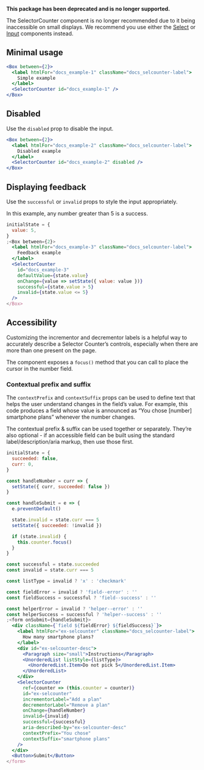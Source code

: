 **This package has been deprecated and is no longer supported.**

The SelectorCounter component is no longer recommended due to it being inaccessible
on small displays. We recommend you use either the [Select](#select) or [Input](#input) components instead.

## Minimal usage

```jsx
<Box between={2}>
  <label htmlFor="docs_example-1" className="docs_selcounter-label">
    Simple example
  </label>
  <SelectorCounter id="docs_example-1" />
</Box>
```

## Disabled

Use the `disabled` prop to disable the input.

```jsx
<Box between={2}>
  <label htmlFor="docs_example-2" className="docs_selcounter-label">
    Disabled example
  </label>
  <SelectorCounter id="docs_example-2" disabled />
</Box>
```

## Displaying feedback

Use the `successful` or `invalid` props to style the input appropriately.

In this example, any number greater than 5 is a success.

```jsx
initialState = {
  value: 5,
}
;<Box between={2}>
  <label htmlFor="docs_example-3" className="docs_selcounter-label">
    Feedback example
  </label>
  <SelectorCounter
    id="docs_example-3"
    defaultValue={state.value}
    onChange={value => setState({ value: value })}
    successful={state.value > 5}
    invalid={state.value <= 5}
  />
</Box>
```

## Accessibility

Customizing the incrementor and decrementor labels is a helpful way to accurately describe a Selector Counter’s controls, especially when there are more than one present on the page.

The component exposes a `focus()` method that you can call to place the cursor in the number field.

### Contextual prefix and suffix

The `contextPrefix` and `contextSuffix` props can be used to define text that helps the user understand changes in the field’s value. For example, this code produces a field whose value is announced as “You chose [number] smartphone plans” whenever the number changes.

The contextual prefix & suffix can be used together or separately. They’re also optional - if an accessible field can be built using the standard label/description/aria markup, then use those first.

```jsx
initialState = {
  succeeded: false,
  curr: 0,
}

const handleNumber = curr => {
  setState({ curr, succeeded: false })
}

const handleSubmit = e => {
  e.preventDefault()

  state.invalid = state.curr === 5
  setState({ succeeded: !invalid })

  if (state.invalid) {
    this.counter.focus()
  }
}

const successful = state.succeeded
const invalid = state.curr === 5

const listType = invalid ? 'x' : 'checkmark'

const fieldError = invalid ? 'field--error' : ''
const fieldSuccess = successful ? 'field--success' : ''

const helperError = invalid ? 'helper--error' : ''
const helperSuccess = successful ? 'helper--success' : ''
;<form onSubmit={handleSubmit}>
  <div className={`field ${fieldError} ${fieldSuccess}`}>
    <label htmlFor="ex-selcounter" className="docs_selcounter-label">
      How many smartphone plans?
    </label>
    <div id="ex-selcounter-desc">
      <Paragraph size="small">Instructions</Paragraph>
      <UnorderedList listStyle={listType}>
        <UnorderedList.Item>Do not pick 5</UnorderedList.Item>
      </UnorderedList>
    </div>
    <SelectorCounter
      ref={counter => (this.counter = counter)}
      id="ex-selcounter"
      incrementorLabel="Add a plan"
      decrementorLabel="Remove a plan"
      onChange={handleNumber}
      invalid={invalid}
      successful={successful}
      aria-described-by="ex-selcounter-desc"
      contextPrefix="You chose"
      contextSuffix="smartphone plans"
    />
  </div>
  <Button>Submit</Button>
</form>
```
